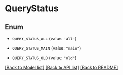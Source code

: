 # QueryStatus

## Enum


* `QUERY_STATUS_ALL` (value: `"all"`)

* `QUERY_STATUS_MAIN` (value: `"main"`)

* `QUERY_STATUS_OLD` (value: `"old"`)


[[Back to Model list]](../README.md#documentation-for-models) [[Back to API list]](../README.md#documentation-for-api-endpoints) [[Back to README]](../README.md)


